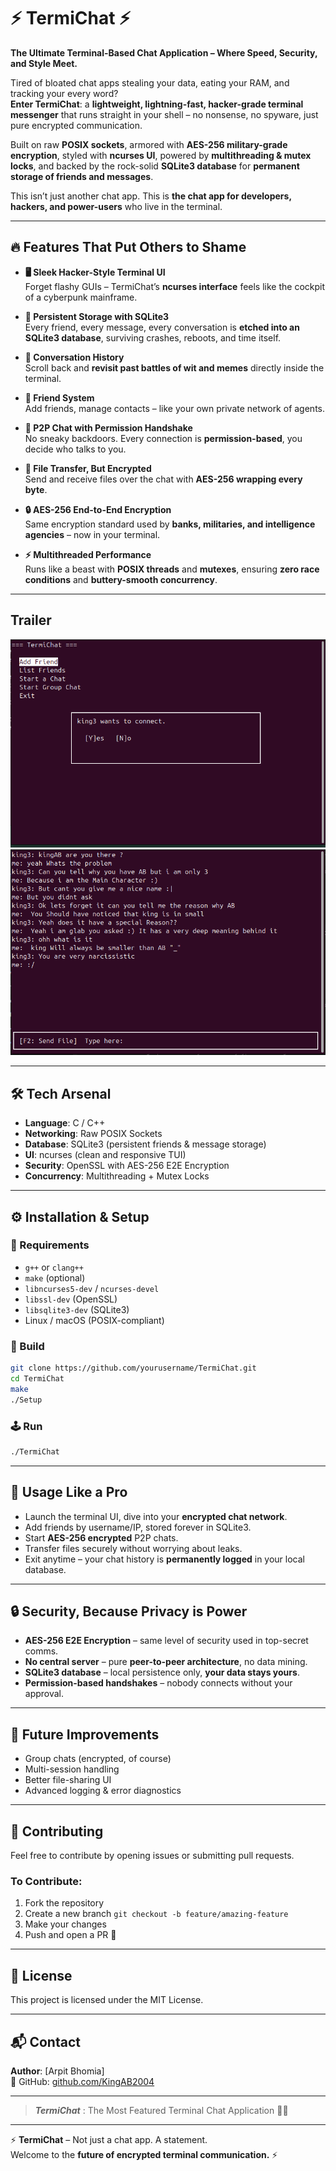 # ⚡ TermiChat ⚡  

**The Ultimate Terminal-Based Chat Application – Where Speed, Security, and Style Meet.**  

Tired of bloated chat apps stealing your data, eating your RAM, and tracking your every word?  
**Enter TermiChat**: a **lightweight, lightning-fast, hacker-grade terminal messenger** that runs straight in your shell – no nonsense, no spyware, just pure encrypted communication.  

Built on raw **POSIX sockets**, armored with **AES-256 military-grade encryption**, styled with **ncurses UI**, powered by **multithreading & mutex locks**, and backed by the rock-solid **SQLite3 database** for **permanent storage of friends and messages**.  

This isn’t just another chat app. This is **the chat app for developers, hackers, and power-users** who live in the terminal.  

---

## 🔥 Features That Put Others to Shame

- **🖥️ Sleek Hacker-Style Terminal UI**  
  Forget flashy GUIs – TermiChat’s **ncurses interface** feels like the cockpit of a cyberpunk mainframe.  

- **💾 Persistent Storage with SQLite3**  
  Every friend, every message, every conversation is **etched into an SQLite3 database**, surviving crashes, reboots, and time itself.  

- **💬 Conversation History**  
  Scroll back and **revisit past battles of wit and memes** directly inside the terminal.  

- **👥 Friend System**  
  Add friends, manage contacts – like your own private network of agents.  

- **🔗 P2P Chat with Permission Handshake**  
  No sneaky backdoors. Every connection is **permission-based**, you decide who talks to you.  

- **📂 File Transfer, But Encrypted**  
  Send and receive files over the chat with **AES-256 wrapping every byte**.  

- **🔒 AES-256 End-to-End Encryption**  
  Same encryption standard used by **banks, militaries, and intelligence agencies** – now in your terminal.  

- **⚡ Multithreaded Performance**  
  Runs like a beast with **POSIX threads** and **mutexes**, ensuring **zero race conditions** and **buttery-smooth concurrency**.  

---

## Trailer


![Alt text](images/Invitation.png)
![Alt text](images/Chat.png)

---
## 🛠️ Tech Arsenal

- **Language**: C / C++  
- **Networking**: Raw POSIX Sockets  
- **Database**: SQLite3 (persistent friends & message storage)  
- **UI**: ncurses (clean and responsive TUI)  
- **Security**: OpenSSL with AES-256 E2E Encryption  
- **Concurrency**: Multithreading + Mutex Locks  

---

## ⚙️ Installation & Setup  

### 🔧 Requirements
- `g++` or `clang++`  
- `make` (optional)  
- `libncurses5-dev` / `ncurses-devel`  
- `libssl-dev` (OpenSSL)  
- `libsqlite3-dev` (SQLite3)  
- Linux / macOS (POSIX-compliant)  

### 🚀 Build
```bash
git clone https://github.com/yourusername/TermiChat.git
cd TermiChat
make
./Setup
```

### 🕹️ Run
```bash 
./TermiChat
```
---

## 📖 Usage Like a Pro

- Launch the terminal UI, dive into your **encrypted chat network**.  
- Add friends by username/IP, stored forever in SQLite3.  
- Start **AES-256 encrypted** P2P chats.  
- Transfer files securely without worrying about leaks.  
- Exit anytime – your chat history is **permanently logged** in your local database.  

---

## 🔒 Security, Because Privacy is Power  

- **AES-256 E2E Encryption** – same level of security used in top-secret comms.  
- **No central server** – pure **peer-to-peer architecture**, no data mining.  
- **SQLite3 database** – local persistence only, **your data stays yours**.  
- **Permission-based handshakes** – nobody connects without your approval.  

---

## 🚀 Future Improvements 

- Group chats (encrypted, of course)  
- Multi-session handling  
- Better file-sharing UI  
- Advanced logging & error diagnostics  

---

## 🙌 Contributing

Feel free to contribute by opening issues or submitting pull requests.

### To Contribute:
1. Fork the repository  
2. Create a new branch `git checkout -b feature/amazing-feature`  
3. Make your changes  
4. Push and open a PR 🚀

---
## 📄 License

This project is licensed under the MIT License.

---

## 📬 Contact

**Author**: [Arpit Bhomia]  
🔗 GitHub: [github.com/KingAB2004](https://github.com/KingAB2004)

---

> ***TermiChat*** : The Most Featured Terminal Chat Application 🧠💪
 

---

⚡ **TermiChat** – Not just a chat app. A statement.  
Welcome to the **future of encrypted terminal communication.** ⚡  
